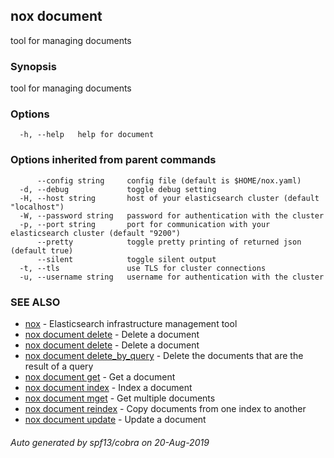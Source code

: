 ## nox document

tool for managing documents

### Synopsis

tool for managing documents

### Options

```
  -h, --help   help for document
```

### Options inherited from parent commands

```
      --config string     config file (default is $HOME/nox.yaml)
  -d, --debug             toggle debug setting
  -H, --host string       host of your elasticsearch cluster (default "localhost")
  -W, --password string   password for authentication with the cluster
  -p, --port string       port for communication with your elasticsearch cluster (default "9200")
      --pretty            toggle pretty printing of returned json (default true)
      --silent            toggle silent output
  -t, --tls               use TLS for cluster connections
  -u, --username string   username for authentication with the cluster
```

### SEE ALSO

* [nox](nox.md)	 - Elasticsearch infrastructure management tool
* [nox document delete](nox_document_delete.md)	 - Delete a document
* [nox document delete](nox_document_delete.md)	 - Delete a document
* [nox document delete_by_query](nox_document_delete_by_query.md)	 - Delete the documents that are the result of a query
* [nox document get](nox_document_get.md)	 - Get a document
* [nox document index](nox_document_index.md)	 - Index a document
* [nox document mget](nox_document_mget.md)	 - Get multiple documents
* [nox document reindex](nox_document_reindex.md)	 - Copy documents from one index to another
* [nox document update](nox_document_update.md)	 - Update a document

###### Auto generated by spf13/cobra on 20-Aug-2019
